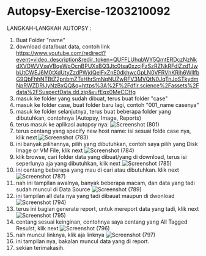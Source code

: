 # Autopsy-Exercise-1203210092

LANGKAH-LANGKAH AUTOPSY :
1. Buat Folder "name"
2. download data/buat data, contoh link https://www.youtube.com/redirect?event=video_description&redir_token=QUFFLUhqbWY5QmtERDczNzNkdXVOWVVxeVBqeWpOcnBPUXxBQ3Jtc0tsa0xzcjFzSzRZNkRFdlZzd1JwbUtCWEJ6M0tXdUtyZzdPWjdQelFxZnE0dkhwcGpLN0VFRVhKRjh6WllfbG9QbFhhNTBtZ2pnbmZTeHhrSmNqNUZwRFV3MVQtN0JqTnJoSTkydmNpRWZDRlJyNzBxQQ&q=https%3A%2F%2Fdfir.science%2Fassets%2Fdata%2FSuspectData.dd.zip&v=fEqx0MeCCHg
3. masuk ke folder yang sudah dibuat, terus buat folder "case"
4. masuk ke folder case, buat folder baru lagi, contoh "001_name casenya"
5. masuk ke folder selanjutnya, terus buat beberapa folder yang dibutuhkan, contohnya (Autopsy, Image, Reports)
6. terus masuk ke aplikasi autopsy nya:
![Screenshot (801)](https://github.com/saragiha/Autopsy-Exercise-1203210092/assets/151798271/c572ea6f-086b-4943-9202-1d797268aed6)
7. terus centang yang specify new host name: isi sesuai folde case nya, klik next
![Screenshot (783)](https://github.com/saragiha/Autopsy-Exercise-1203210092/assets/151798271/43a9ab4b-edf1-4a57-9dd0-f594442eaf65)
8. ini banyak pilihannya, pilih yang dibutuhkan, contoh saya pilih yang Disk Image or VM File, klik next
![Screenshot (784)](https://github.com/saragiha/Autopsy-Exercise-1203210092/assets/151798271/35bdd4de-dc92-42eb-a787-218dd782c38f)
9. klik browse, cari folder data yang dibuat/yang di download, terus isi seperlunya aja yang dibutuhkan, klik next
![Screenshot (785)](https://github.com/saragiha/Autopsy-Exercise-1203210092/assets/151798271/39269917-0bf1-43d6-8f05-52a23a5dc7da)
10. ini centang beberapa yang mau di cari atau dibutuhkan. klik next
![Screenshot (787)](https://github.com/saragiha/Autopsy-Exercise-1203210092/assets/151798271/3aa1d145-b7ec-4516-9e2f-a4a83d16dd89)
11. nah ini tampilan awalnya, banyak beberapa macam, dan data yang tadi sudah muncul di Data Source
![Screenshot (789)](https://github.com/saragiha/Autopsy-Exercise-1203210092/assets/151798271/b11cc360-27c7-441c-9ab0-5e12010081cc)
12. ini tampilan all data nya yang tadi dibauat maupun di dwonload
![Screenshot (794)](https://github.com/saragiha/Autopsy-Exercise-1203210092/assets/151798271/2c416b3b-147c-4290-a907-89e6229bcaa8)
13. terus ini bagian generate report, untuk mereport data yang tadi, klik next
![Screenshot (795)](https://github.com/saragiha/Autopsy-Exercise-1203210092/assets/151798271/62f6972d-fb5f-4227-ac7a-30da7a522235)
14. centang sesuai keinginan, contohnya saya centang yang All Tagged Resulst, klik next
![Screenshot (796)](https://github.com/saragiha/Autopsy-Exercise-1203210092/assets/151798271/7c61202e-55be-4e62-b672-f3f81ff6d0c8)
15. nah muncul linknya, klik aja linknya
![Screenshot (797)](https://github.com/saragiha/Autopsy-Exercise-1203210092/assets/151798271/3cf58100-7972-4f55-b63c-c7b4e03454a9)
16. ini tampilan nya, bakalan muncul data yang di report.
17. sekian terimakasih.
